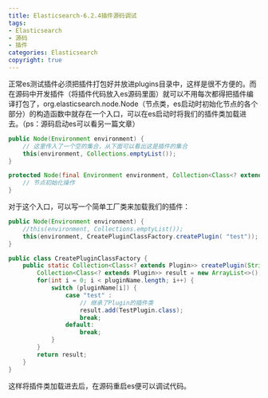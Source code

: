 ```yaml
---
title: Elasticsearch-6.2.4插件源码调试
tags: 
- Elasticsearch
- 源码
- 插件
categories: Elasticsearch
copyright: true
---
```


正常es测试插件必须把插件打包好并放进plugins目录中，这样是很不方便的。而在源码中开发插件（将插件代码放入es源码里面）就可以不用每次都得把插件编译打包了，org.elasticsearch.node.Node（节点类，es启动时初始化节点的各个部分）的构造函数中就存在一个入口，可以在es启动时将我们的插件类加载进去。（ps：源码启动es可以看另一篇文章）

<!-- more-->

```java
public Node(Environment environment) {
	// 这里传入了一个空的集合，从下面可以看出这是插件的集合
	this(environment, Collections.emptyList());
}

protected Node(final Environment environment, Collection<Class<? extends Plugin>> classpathPlugins) {
 	// 节点初始化操作         
}
```

对于这个入口，可以写一个简单工厂类来加载我们的插件：

```java
public Node(Environment environment) {
    //this(environment, Collections.emptyList());
    this(environment, CreatePluginClassFactory.createPlugin( "test"));
}
```

```java
public class CreatePluginClassFactory {
    public static Collection<Class<? extends Plugin>> createPlugin(String ... pluginName) {
        Collection<Class<? extends Plugin>> result = new ArrayList<>();
        for(int i = 0; i < pluginName.length; i++) {
            switch (pluginName[i]) {
                case "test" :
                    // 继承了Plugin的插件类
                    result.add(TestPlugin.class);
                    break;
                default:
                    break;
            }
        }
        return result;
    }
}

```

这样将插件类加载进去后，在源码重启es便可以调试代码。